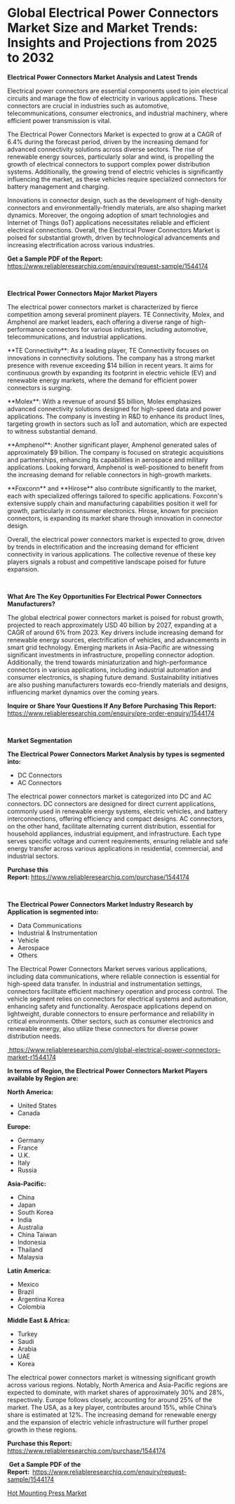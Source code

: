 <p><h1>Global Electrical Power Connectors Market Size and Market Trends: Insights and Projections from 2025 to 2032</h1></p><p><strong>Electrical Power Connectors Market Analysis and Latest Trends</strong></p>
<p><p>Electrical power connectors are essential components used to join electrical circuits and manage the flow of electricity in various applications. These connectors are crucial in industries such as automotive, telecommunications, consumer electronics, and industrial machinery, where efficient power transmission is vital.</p><p>The Electrical Power Connectors Market is expected to grow at a CAGR of 6.4% during the forecast period, driven by the increasing demand for advanced connectivity solutions across diverse sectors. The rise of renewable energy sources, particularly solar and wind, is propelling the growth of electrical connectors to support complex power distribution systems. Additionally, the growing trend of electric vehicles is significantly influencing the market, as these vehicles require specialized connectors for battery management and charging.</p><p>Innovations in connector design, such as the development of high-density connectors and environmentally-friendly materials, are also shaping market dynamics. Moreover, the ongoing adoption of smart technologies and Internet of Things (IoT) applications necessitates reliable and efficient electrical connections. Overall, the Electrical Power Connectors Market is poised for substantial growth, driven by technological advancements and increasing electrification across various industries.</p></p>
<p><strong>Get a Sample PDF of the Report:&nbsp;</strong> <a href="https://www.reliableresearchiq.com/enquiry/request-sample/1544174?utm_campaign=2468&utm_medium=2&utm_source=Github&utm_content=ia&utm_term=17022025&utm_id=electrical-power-connectors">https://www.reliableresearchiq.com/enquiry/request-sample/1544174</a></p>
<p>&nbsp;</p>
<p><strong>Electrical Power Connectors Major Market Players</strong></p>
<p><p>The electrical power connectors market is characterized by fierce competition among several prominent players. TE Connectivity, Molex, and Amphenol are market leaders, each offering a diverse range of high-performance connectors for various industries, including automotive, telecommunications, and industrial applications.</p><p>**TE Connectivity**: As a leading player, TE Connectivity focuses on innovations in connectivity solutions. The company has a strong market presence with revenue exceeding $14 billion in recent years. It aims for continuous growth by expanding its footprint in electric vehicle (EV) and renewable energy markets, where the demand for efficient power connectors is surging.</p><p>**Molex**: With a revenue of around $5 billion, Molex emphasizes advanced connectivity solutions designed for high-speed data and power applications. The company is investing in R&D to enhance its product lines, targeting growth in sectors such as IoT and automation, which are expected to witness substantial demand.</p><p>**Amphenol**: Another significant player, Amphenol generated sales of approximately $9 billion. The company is focused on strategic acquisitions and partnerships, enhancing its capabilities in aerospace and military applications. Looking forward, Amphenol is well-positioned to benefit from the increasing demand for reliable connectors in high-growth markets.</p><p>**Foxconn** and **Hirose** also contribute significantly to the market, each with specialized offerings tailored to specific applications. Foxconn's extensive supply chain and manufacturing capabilities position it well for growth, particularly in consumer electronics. Hirose, known for precision connectors, is expanding its market share through innovation in connector design.</p><p>Overall, the electrical power connectors market is expected to grow, driven by trends in electrification and the increasing demand for efficient connectivity in various applications. The collective revenue of these key players signals a robust and competitive landscape poised for future expansion.</p></p>
<p>&nbsp;</p>
<p><strong>What Are The Key Opportunities For Electrical Power Connectors Manufacturers?</strong></p>
<p><p>The global electrical power connectors market is poised for robust growth, projected to reach approximately USD 40 billion by 2027, expanding at a CAGR of around 6% from 2023. Key drivers include increasing demand for renewable energy sources, electrification of vehicles, and advancements in smart grid technology. Emerging markets in Asia-Pacific are witnessing significant investments in infrastructure, propelling connector adoption. Additionally, the trend towards miniaturization and high-performance connectors in various applications, including industrial automation and consumer electronics, is shaping future demand. Sustainability initiatives are also pushing manufacturers towards eco-friendly materials and designs, influencing market dynamics over the coming years.</p></p>
<p><strong>Inquire or Share Your Questions If Any Before Purchasing This Report:</strong> <a href="https://www.reliableresearchiq.com/enquiry/pre-order-enquiry/1544174?utm_campaign=2468&utm_medium=2&utm_source=Github&utm_content=ia&utm_term=17022025&utm_id=electrical-power-connectors">https://www.reliableresearchiq.com/enquiry/pre-order-enquiry/1544174</a></p>
<p>&nbsp;</p>
<p><strong>Market Segmentation</strong></p>
<p><strong>The Electrical Power Connectors Market Analysis by types is segmented into:</strong></p>
<p><ul><li>DC Connectors</li><li>AC Connectors</li></ul></p>
<p><p>The electrical power connectors market is categorized into DC and AC connectors. DC connectors are designed for direct current applications, commonly used in renewable energy systems, electric vehicles, and battery interconnections, offering efficiency and compact designs. AC connectors, on the other hand, facilitate alternating current distribution, essential for household appliances, industrial equipment, and infrastructure. Each type serves specific voltage and current requirements, ensuring reliable and safe energy transfer across various applications in residential, commercial, and industrial sectors.</p></p>
<p><strong>Purchase this Report:&nbsp;</strong><a href="https://www.reliableresearchiq.com/purchase/1544174?utm_campaign=2468&utm_medium=2&utm_source=Github&utm_content=ia&utm_term=17022025&utm_id=electrical-power-connectors">https://www.reliableresearchiq.com/purchase/1544174</a></p>
<p>&nbsp;</p>
<p><strong>The Electrical Power Connectors Market Industry Research by Application is segmented into:</strong></p>
<p><ul><li>Data Communications</li><li>Industrial & Instrumentation</li><li>Vehicle</li><li>Aerospace</li><li>Others</li></ul></p>
<p><p>The Electrical Power Connectors Market serves various applications, including data communications, where reliable connection is essential for high-speed data transfer. In industrial and instrumentation settings, connectors facilitate efficient machinery operation and process control. The vehicle segment relies on connectors for electrical systems and automation, enhancing safety and functionality. Aerospace applications depend on lightweight, durable connectors to ensure performance and reliability in critical environments. Other sectors, such as consumer electronics and renewable energy, also utilize these connectors for diverse power distribution needs.</p></p>
<p><a href="https://www.reliableresearchiq.com/global-electrical-power-connectors-market-r1544174?utm_campaign=2468&utm_medium=2&utm_source=Github&utm_content=ia&utm_term=17022025&utm_id=electrical-power-connectors">&nbsp;https://www.reliableresearchiq.com/global-electrical-power-connectors-market-r1544174</a></p>
<p><strong>In terms of Region, the Electrical Power Connectors Market Players available by Region are:</strong></p>
<p>
    <p> <strong> North America: </strong>
        <ul>
            <li>United States</li>
            <li>Canada</li>
        </ul>
        </p> 
    <p> <strong> Europe: </strong>
        <ul>
            <li>Germany</li>
            <li>France</li>
            <li>U.K.</li>
            <li>Italy</li>
            <li>Russia</li>
        </ul>
        </p> 
    <p> <strong> Asia-Pacific: </strong>
        <ul>
            <li>China</li>
            <li>Japan</li>
            <li>South Korea</li>
            <li>India</li>
            <li>Australia</li>
            <li>China Taiwan</li>
            <li>Indonesia</li>
            <li>Thailand</li>
            <li>Malaysia</li>
        </ul>
        </p> 
    <p> <strong> Latin America: </strong>
        <ul>
            <li>Mexico</li>
            <li>Brazil</li>
            <li>Argentina Korea</li>
            <li>Colombia</li>
        </ul>
        </p> 
    <p> <strong> Middle East & Africa: </strong>
        <ul>
            <li>Turkey</li>
            <li>Saudi</li>
            <li>Arabia</li>
            <li>UAE</li>
            <li>Korea</li>
        </ul>
    </p>
    </p>
<p><p>The electrical power connectors market is witnessing significant growth across various regions. Notably, North America and Asia-Pacific regions are expected to dominate, with market shares of approximately 30% and 28%, respectively. Europe follows closely, accounting for around 25% of the market. The USA, as a key player, contributes around 15%, while China’s share is estimated at 12%. The increasing demand for renewable energy and the expansion of electric vehicle infrastructure will further propel growth in these regions.</p></p>
<p><strong>Purchase this Report: </strong><a href="https://www.reliableresearchiq.com/purchase/1544174?utm_campaign=2468&utm_medium=2&utm_source=Github&utm_content=ia&utm_term=17022025&utm_id=electrical-power-connectors">https://www.reliableresearchiq.com/purchase/1544174</a></p>
<p>&nbsp;<strong>Get a Sample PDF of the Report:&nbsp;&nbsp;</strong><a href="https://www.reliableresearchiq.com/enquiry/request-sample/1544174?utm_campaign=2468&utm_medium=2&utm_source=Github&utm_content=ia&utm_term=17022025&utm_id=electrical-power-connectors">https://www.reliableresearchiq.com/enquiry/request-sample/1544174</a></p>
<p><strong></strong></p>
<p><p><a href="https://github.com/barnickclara79/Market-Research-Report-List-1/blob/main/hot-mounting-press-market.md?utm_campaign=2468&utm_medium=2&utm_source=Github&utm_content=ia&utm_term=17022025&utm_id=electrical-power-connectors">Hot Mounting Press Market</a></p></p>